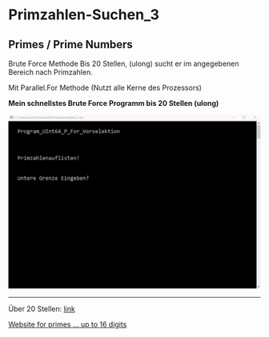 ﻿# Primzahlen-Suchen_3

## Primes / Prime Numbers

Brute Force Methode  Bis 20 Stellen, (ulong)  sucht er im angegebenen Bereich nach Primzahlen.

Mit Parallel.For Methode (Nutzt alle Kerne des Prozessors)

**Mein schnellstes Brute Force Programm bis 20 Stellen (ulong)**

![Primzahlen](https://github.com/sauternic/Gif_Bilder/blob/master/BruteForce_3.gif)

---

Über 20 Stellen: [link](https://github.com/sauternic/Primzahlen-Suchen_5)

[Website for primes ... up to 16 digits](https://sauternic.github.io/JavaScript_Primzahlen_Auflisten/)
